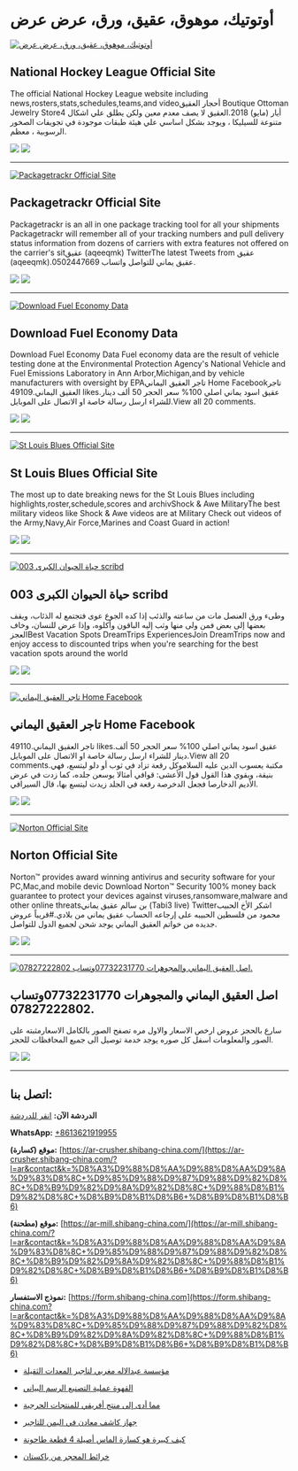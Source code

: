 # أوتوتيك، موهوق، عقيق، ورق، عرض عرض

<a href="https://swt.shibang-china.com/?l=ar&img&k=%D8%A3%D9%88%D8%AA%D9%88%D8%AA%D9%8A%D9%83%D8%8C+%D9%85%D9%88%D9%87%D9%88%D9%82%D8%8C+%D8%B9%D9%82%D9%8A%D9%82%D8%8C+%D9%88%D8%B1%D9%82%D8%8C+%D8%B9%D8%B1%D8%B6+%D8%B9%D8%B1%D8%B6" target="_blank">![أوتوتيك، موهوق، عقيق، ورق، عرض عرض](http://static.shibang-china.com/all-800x300/105.jpg)</a>

## National Hockey League Official Site
The official National Hockey League website including news,rosters,stats,schedules,teams,and videoأحجار العقيق Boutique Ottoman Jewelry Store4 أيار (مايو) 2018.العقيق لا يصف معدم معين ولكن يطلق علي اشكال متنوعة للسيليكا ، ويوجد بشكل اساسي علي هيئة طبقات موجودة في تجويفات الصخور الرسوبية ، معظم.


<a href="https://whatsapp.shibangsoft.com/WhatsApp.php" target="_blank" title="WhatsApp">![](http://static.shibang-china.com/icon/whatsapp.png)</a> <a href="https://swt.shibang-china.com/?l=ar&icon&k=%D8%A3%D9%88%D8%AA%D9%88%D8%AA%D9%8A%D9%83%D8%8C+%D9%85%D9%88%D9%87%D9%88%D9%82%D8%8C+%D8%B9%D9%82%D9%8A%D9%82%D8%8C+%D9%88%D8%B1%D9%82%D8%8C+%D8%B9%D8%B1%D8%B6+%D8%B9%D8%B1%D8%B6" target="_blank">![](http://static.shibang-china.com/icon/chat-ar.png)</a>

---

<a href="https://swt.shibang-china.com/?l=ar&img&k=%D8%A3%D9%88%D8%AA%D9%88%D8%AA%D9%8A%D9%83%D8%8C+%D9%85%D9%88%D9%87%D9%88%D9%82%D8%8C+%D8%B9%D9%82%D9%8A%D9%82%D8%8C+%D9%88%D8%B1%D9%82%D8%8C+%D8%B9%D8%B1%D8%B6+%D8%B9%D8%B1%D8%B6" target="_blank">![Packagetrackr Official Site](http://static.shibang-china.com/all-800x300/35.jpg)</a>

## Packagetrackr Official Site
Packagetrackr is an all in one package tracking tool for all your shipments Packagetrackr will remember all of your tracking numbers and pull delivery status information from dozens of carriers with extra features not offered on the carrier's sitعقيق (aqeeqmk) TwitterThe latest Tweets from عقيق (aqeeqmk).عقيق يماني للتواصل واتساب 0502447669.


<a href="https://whatsapp.shibangsoft.com/WhatsApp.php" target="_blank" title="WhatsApp">![](http://static.shibang-china.com/icon/whatsapp.png)</a> <a href="https://swt.shibang-china.com/?l=ar&icon&k=%D8%A3%D9%88%D8%AA%D9%88%D8%AA%D9%8A%D9%83%D8%8C+%D9%85%D9%88%D9%87%D9%88%D9%82%D8%8C+%D8%B9%D9%82%D9%8A%D9%82%D8%8C+%D9%88%D8%B1%D9%82%D8%8C+%D8%B9%D8%B1%D8%B6+%D8%B9%D8%B1%D8%B6" target="_blank">![](http://static.shibang-china.com/icon/chat-ar.png)</a>

---

<a href="https://swt.shibang-china.com/?l=ar&img&k=%D8%A3%D9%88%D8%AA%D9%88%D8%AA%D9%8A%D9%83%D8%8C+%D9%85%D9%88%D9%87%D9%88%D9%82%D8%8C+%D8%B9%D9%82%D9%8A%D9%82%D8%8C+%D9%88%D8%B1%D9%82%D8%8C+%D8%B9%D8%B1%D8%B6+%D8%B9%D8%B1%D8%B6" target="_blank">![Download Fuel Economy Data](http://static.shibang-china.com/all-800x300/1060.jpg)</a>

## Download Fuel Economy Data
Download Fuel Economy Data Fuel economy data are the result of vehicle testing done at the Environmental Protection Agency's National Vehicle and Fuel Emissions Laboratory in Ann Arbor,Michigan,and by vehicle manufacturers with oversight by EPAتاجر العقيق اليماني Home Facebookتاجر العقيق اليماني.49109 likes.عقيق اسود يماني اصلي 100% سعر الحجر 50 ألف دينار للشراء ارسل رسالة خاصة او الاتصال على الموبايل.View all 20 comments.


<a href="https://whatsapp.shibangsoft.com/WhatsApp.php" target="_blank" title="WhatsApp">![](http://static.shibang-china.com/icon/whatsapp.png)</a> <a href="https://swt.shibang-china.com/?l=ar&icon&k=%D8%A3%D9%88%D8%AA%D9%88%D8%AA%D9%8A%D9%83%D8%8C+%D9%85%D9%88%D9%87%D9%88%D9%82%D8%8C+%D8%B9%D9%82%D9%8A%D9%82%D8%8C+%D9%88%D8%B1%D9%82%D8%8C+%D8%B9%D8%B1%D8%B6+%D8%B9%D8%B1%D8%B6" target="_blank">![](http://static.shibang-china.com/icon/chat-ar.png)</a>

---

<a href="https://swt.shibang-china.com/?l=ar&img&k=%D8%A3%D9%88%D8%AA%D9%88%D8%AA%D9%8A%D9%83%D8%8C+%D9%85%D9%88%D9%87%D9%88%D9%82%D8%8C+%D8%B9%D9%82%D9%8A%D9%82%D8%8C+%D9%88%D8%B1%D9%82%D8%8C+%D8%B9%D8%B1%D8%B6+%D8%B9%D8%B1%D8%B6" target="_blank">![St Louis Blues Official Site](http://static.shibang-china.com/all-800x300/731.jpg)</a>

## St Louis Blues Official Site
The most up to date breaking news for the St Louis Blues including highlights,roster,schedule,scores and archivShock & Awe MilitaryThe best military videos like Shock & Awe videos are at Military Check out videos of the Army,Navy,Air Force,Marines and Coast Guard in action!


<a href="https://whatsapp.shibangsoft.com/WhatsApp.php" target="_blank" title="WhatsApp">![](http://static.shibang-china.com/icon/whatsapp.png)</a> <a href="https://swt.shibang-china.com/?l=ar&icon&k=%D8%A3%D9%88%D8%AA%D9%88%D8%AA%D9%8A%D9%83%D8%8C+%D9%85%D9%88%D9%87%D9%88%D9%82%D8%8C+%D8%B9%D9%82%D9%8A%D9%82%D8%8C+%D9%88%D8%B1%D9%82%D8%8C+%D8%B9%D8%B1%D8%B6+%D8%B9%D8%B1%D8%B6" target="_blank">![](http://static.shibang-china.com/icon/chat-ar.png)</a>

---

<a href="https://swt.shibang-china.com/?l=ar&img&k=%D8%A3%D9%88%D8%AA%D9%88%D8%AA%D9%8A%D9%83%D8%8C+%D9%85%D9%88%D9%87%D9%88%D9%82%D8%8C+%D8%B9%D9%82%D9%8A%D9%82%D8%8C+%D9%88%D8%B1%D9%82%D8%8C+%D8%B9%D8%B1%D8%B6+%D8%B9%D8%B1%D8%B6" target="_blank">![حياة الحيوان الكبرى 003 scribd](http://static.shibang-china.com/all-800x300/747.jpg)</a>

## حياة الحيوان الكبرى 003 scribd
‫وطىء ورق العنصل مات من ساعته‪ ‬والذئب إذا كده الجوع عوى فتجتمع له الذئاب‪ ،‬ويقف‬ ‫بعضها إلى بعض‪ ‬فمن ولى منها وثب إليه الباقون وأكلوه‪ ،‬وإذا عرض للنسان‪ ،‬وخاف العجز‬Best Vacation Spots DreamTrips ExperiencesJoin DreamTrips now and enjoy access to discounted trips when you're searching for the best vacation spots around the world


<a href="https://whatsapp.shibangsoft.com/WhatsApp.php" target="_blank" title="WhatsApp">![](http://static.shibang-china.com/icon/whatsapp.png)</a> <a href="https://swt.shibang-china.com/?l=ar&icon&k=%D8%A3%D9%88%D8%AA%D9%88%D8%AA%D9%8A%D9%83%D8%8C+%D9%85%D9%88%D9%87%D9%88%D9%82%D8%8C+%D8%B9%D9%82%D9%8A%D9%82%D8%8C+%D9%88%D8%B1%D9%82%D8%8C+%D8%B9%D8%B1%D8%B6+%D8%B9%D8%B1%D8%B6" target="_blank">![](http://static.shibang-china.com/icon/chat-ar.png)</a>

---

<a href="https://swt.shibang-china.com/?l=ar&img&k=%D8%A3%D9%88%D8%AA%D9%88%D8%AA%D9%8A%D9%83%D8%8C+%D9%85%D9%88%D9%87%D9%88%D9%82%D8%8C+%D8%B9%D9%82%D9%8A%D9%82%D8%8C+%D9%88%D8%B1%D9%82%D8%8C+%D8%B9%D8%B1%D8%B6+%D8%B9%D8%B1%D8%B6" target="_blank">![تاجر العقيق اليماني Home Facebook](http://static.shibang-china.com/all-800x300/97.jpg)</a>

## تاجر العقيق اليماني Home Facebook
تاجر العقيق اليماني.49110 likes.عقيق اسود يماني اصلي 100% سعر الحجر 50 ألف دينار للشراء ارسل رسالة خاصة او الاتصال على الموبايل.View all 20 comments.مكتبة يعسوب الدين عليه السلاموكل رقعة تزاد في ثوب أو دلو ليتسع، فهي بنيقة، ويقوي هذا القول قول الأعشى: قوافي أمثالا يوسعن جلده، كما زدت في عرض الأديم الدخارصا فجعل الدخرصة رقعة في الجلد زيدت ليتسع بها، قال السيرافي.


<a href="https://whatsapp.shibangsoft.com/WhatsApp.php" target="_blank" title="WhatsApp">![](http://static.shibang-china.com/icon/whatsapp.png)</a> <a href="https://swt.shibang-china.com/?l=ar&icon&k=%D8%A3%D9%88%D8%AA%D9%88%D8%AA%D9%8A%D9%83%D8%8C+%D9%85%D9%88%D9%87%D9%88%D9%82%D8%8C+%D8%B9%D9%82%D9%8A%D9%82%D8%8C+%D9%88%D8%B1%D9%82%D8%8C+%D8%B9%D8%B1%D8%B6+%D8%B9%D8%B1%D8%B6" target="_blank">![](http://static.shibang-china.com/icon/chat-ar.png)</a>

---

<a href="https://swt.shibang-china.com/?l=ar&img&k=%D8%A3%D9%88%D8%AA%D9%88%D8%AA%D9%8A%D9%83%D8%8C+%D9%85%D9%88%D9%87%D9%88%D9%82%D8%8C+%D8%B9%D9%82%D9%8A%D9%82%D8%8C+%D9%88%D8%B1%D9%82%D8%8C+%D8%B9%D8%B1%D8%B6+%D8%B9%D8%B1%D8%B6" target="_blank">![Norton Official Site](http://static.shibang-china.com/all-800x300/999.jpg)</a>

## Norton Official Site
Norton™ provides award winning antivirus and security software for your PC,Mac,and mobile devic Download Norton™ Security 100% money back guarantee to protect your devices against viruses,ransomware,malware and other online threatsبن سالم عقيق يماني (Tabi3 live) Twitterاشكر الأخ الحبيب محمود من فلسطين الحبيبه على إرجاعه الحساب عقيق يماني من بلادي.#قريباً عروض جديده من خواتم العقيق اليماني يوجد شحن لجميع الدول للتواصل.


<a href="https://whatsapp.shibangsoft.com/WhatsApp.php" target="_blank" title="WhatsApp">![](http://static.shibang-china.com/icon/whatsapp.png)</a> <a href="https://swt.shibang-china.com/?l=ar&icon&k=%D8%A3%D9%88%D8%AA%D9%88%D8%AA%D9%8A%D9%83%D8%8C+%D9%85%D9%88%D9%87%D9%88%D9%82%D8%8C+%D8%B9%D9%82%D9%8A%D9%82%D8%8C+%D9%88%D8%B1%D9%82%D8%8C+%D8%B9%D8%B1%D8%B6+%D8%B9%D8%B1%D8%B6" target="_blank">![](http://static.shibang-china.com/icon/chat-ar.png)</a>

---

<a href="https://swt.shibang-china.com/?l=ar&img&k=%D8%A3%D9%88%D8%AA%D9%88%D8%AA%D9%8A%D9%83%D8%8C+%D9%85%D9%88%D9%87%D9%88%D9%82%D8%8C+%D8%B9%D9%82%D9%8A%D9%82%D8%8C+%D9%88%D8%B1%D9%82%D8%8C+%D8%B9%D8%B1%D8%B6+%D8%B9%D8%B1%D8%B6" target="_blank">![اصل العقيق اليماني والمجوهرات 07732231770وتساب 07827222802.](http://static.shibang-china.com/all-800x300/744.jpg)</a>

## اصل العقيق اليماني والمجوهرات 07732231770وتساب 07827222802.
سارع بالحجز عروض ارخص الاسعار والاول مره تصفح الصور بالكامل الاسعارمثبته على الصور والمعلومات اسفل كل صوره يوجد خدمة توصيل الى جميع المحافظات للحجز.

<a href="https://whatsapp.shibangsoft.com/WhatsApp.php" target="_blank" title="WhatsApp">![](http://static.shibang-china.com/icon/whatsapp.png)</a> <a href="https://swt.shibang-china.com/?l=ar&icon&k=%D8%A3%D9%88%D8%AA%D9%88%D8%AA%D9%8A%D9%83%D8%8C+%D9%85%D9%88%D9%87%D9%88%D9%82%D8%8C+%D8%B9%D9%82%D9%8A%D9%82%D8%8C+%D9%88%D8%B1%D9%82%D8%8C+%D8%B9%D8%B1%D8%B6+%D8%B9%D8%B1%D8%B6" target="_blank">![](http://static.shibang-china.com/icon/chat-ar.png)</a>

---
## اتصل بنا:

**الدردشة الآن:** [انقر للدردشة](https://swt.shibang-china.com?l=ar&contact&k=%D8%A3%D9%88%D8%AA%D9%88%D8%AA%D9%8A%D9%83%D8%8C+%D9%85%D9%88%D9%87%D9%88%D9%82%D8%8C+%D8%B9%D9%82%D9%8A%D9%82%D8%8C+%D9%88%D8%B1%D9%82%D8%8C+%D8%B9%D8%B1%D8%B6+%D8%B9%D8%B1%D8%B6)

**WhatsApp:**  [+8613621919955](https://whatsapp.shibangsoft.com/WhatsApp.php)

**موقع (كسارة):** [https://ar-crusher.shibang-china.com/](https://ar-crusher.shibang-china.com/?l=ar&contact&k=%D8%A3%D9%88%D8%AA%D9%88%D8%AA%D9%8A%D9%83%D8%8C+%D9%85%D9%88%D9%87%D9%88%D9%82%D8%8C+%D8%B9%D9%82%D9%8A%D9%82%D8%8C+%D9%88%D8%B1%D9%82%D8%8C+%D8%B9%D8%B1%D8%B6+%D8%B9%D8%B1%D8%B6)

**موقع (مطحنة):** [https://ar-mill.shibang-china.com/](https://ar-mill.shibang-china.com/?l=ar&contact&k=%D8%A3%D9%88%D8%AA%D9%88%D8%AA%D9%8A%D9%83%D8%8C+%D9%85%D9%88%D9%87%D9%88%D9%82%D8%8C+%D8%B9%D9%82%D9%8A%D9%82%D8%8C+%D9%88%D8%B1%D9%82%D8%8C+%D8%B9%D8%B1%D8%B6+%D8%B9%D8%B1%D8%B6)

**نموذج الاستفسار:** [https://form.shibang-china.com](https://form.shibang-china.com?l=ar&contact&k=%D8%A3%D9%88%D8%AA%D9%88%D8%AA%D9%8A%D9%83%D8%8C+%D9%85%D9%88%D9%87%D9%88%D9%82%D8%8C+%D8%B9%D9%82%D9%8A%D9%82%D8%8C+%D9%88%D8%B1%D9%82%D8%8C+%D8%B9%D8%B1%D8%B6+%D8%B9%D8%B1%D8%B6)

* [مؤسسة عبدالاله مغربي لتاجير المعدات الثقيلة](../35/%D9%85%D8%A4%D8%B3%D8%B3%D8%A9%20%D8%B9%D8%A8%D8%AF%D8%A7%D9%84%D8%A7%D9%84%D9%87%20%D9%85%D8%BA%D8%B1%D8%A8%D9%8A%20%D9%84%D8%AA%D8%A7%D8%AC%D9%8A%D8%B1%20%D8%A7%D9%84%D9%85%D8%B9%D8%AF%D8%A7%D8%AA%20%D8%A7%D9%84%D8%AB%D9%82%D9%8A%D9%84%D8%A9.md)

* [القهوة عملية التصنيع الرسم البياني](../34/%D8%A7%D9%84%D9%82%D9%87%D9%88%D8%A9%20%D8%B9%D9%85%D9%84%D9%8A%D8%A9%20%D8%A7%D9%84%D8%AA%D8%B5%D9%86%D9%8A%D8%B9%20%D8%A7%D9%84%D8%B1%D8%B3%D9%85%20%D8%A7%D9%84%D8%A8%D9%8A%D8%A7%D9%86%D9%8A.md)

* [مما أدى إلى منتج أفريقي للمنتجات الحرجية](../34/%D9%85%D9%85%D8%A7%20%D8%A3%D8%AF%D9%89%20%D8%A5%D9%84%D9%89%20%D9%85%D9%86%D8%AA%D8%AC%20%D8%A3%D9%81%D8%B1%D9%8A%D9%82%D9%8A%20%D9%84%D9%84%D9%85%D9%86%D8%AA%D8%AC%D8%A7%D8%AA%20%D8%A7%D9%84%D8%AD%D8%B1%D8%AC%D9%8A%D8%A9.md)

* [جهاز كاشف معادن في اليمن للتاجير](../35/%D8%AC%D9%87%D8%A7%D8%B2%20%D9%83%D8%A7%D8%B4%D9%81%20%D9%85%D8%B9%D8%A7%D8%AF%D9%86%20%D9%81%D9%8A%20%D8%A7%D9%84%D9%8A%D9%85%D9%86%20%D9%84%D9%84%D8%AA%D8%A7%D8%AC%D9%8A%D8%B1.md)

* [كيف كبيرة هو كسارة الماس أصيلة 4 قطعة طاحونة](../33/%D9%83%D9%8A%D9%81%20%D9%83%D8%A8%D9%8A%D8%B1%D8%A9%20%D9%87%D9%88%20%D9%83%D8%B3%D8%A7%D8%B1%D8%A9%20%D8%A7%D9%84%D9%85%D8%A7%D8%B3%20%D8%A3%D8%B5%D9%8A%D9%84%D8%A9%204%20%D9%82%D8%B7%D8%B9%D8%A9%20%D8%B7%D8%A7%D8%AD%D9%88%D9%86%D8%A9.md)

* [خرائط المحجر من باكستان](../31/%D8%AE%D8%B1%D8%A7%D8%A6%D8%B7%20%D8%A7%D9%84%D9%85%D8%AD%D8%AC%D8%B1%20%D9%85%D9%86%20%D8%A8%D8%A7%D9%83%D8%B3%D8%AA%D8%A7%D9%86.md)